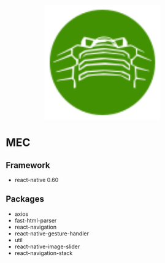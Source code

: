 <p align = "center">
  <img alt="MEC" src="Assets/MecIcon.svg?sanitize=true" width="300">
</p>

# MEC

## Framework

- react-native 0.60

## Packages

- axios
- fast-html-parser
- react-navigation
- react-native-gesture-handler
- util
- react-native-image-slider
- react-navigation-stack
